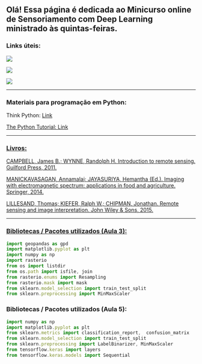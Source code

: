 ## Olá! Essa página é dedicada ao Minicurso online de Sensoriamento com Deep Learning ministrado às quintas-feiras.

### Links úteis:
<a href="https://www.sentinel-hub.com/" target="_blank"><img src="https://img.shields.io/badge/-SentinelHub-%230077B5?style=for-the-badge&logo=lattes&logoColor=white" target="_blank"></a> 

<a href="https://www.sentinel-hub.com/explore/sentinelplayground/" target="_blank"><img src="https://img.shields.io/badge/-Sentinel Playground-%2300?style=for-the-badge&logo=lattes&logoColor=white" target="_blank"></a> 

<a href="https://eos.com/landviewer/" target="_blank"><img src="https://img.shields.io/badge/-EOS LandViewer-%23333?style=for-the-badge&logo=lattes&logoColor=white" target="_blank"></a> 

---
### Materiais para programação em Python:
<p>Think Python: <a href="https://greenteapress.com/wp/think-python/"> Link</p>

<p> The Python Tutorial: <a href="https://docs.python.org/3/tutorial/"> Link</p>
 
---
### Livros:
CAMPBELL, James B.; WYNNE, Randolph H. Introduction to remote sensing. Guilford Press, 2011.

MANICKAVASAGAN, Annamalai; JAYASURIYA, Hemantha (Ed.). Imaging with electromagnetic spectrum: applications in food and agriculture. Springer, 2014.

LILLESAND, Thomas; KIEFER, Ralph W.; CHIPMAN, Jonathan. Remote sensing and image interpretation. John Wiley & Sons, 2015.

---
### Bibliotecas / Pacotes utilizados (Aula 3):
```js
import geopandas as gpd
import matplotlib.pyplot as plt
import numpy as np
import rasterio
from os import listdir
from os.path import isfile, join
from rasterio.enums import Resampling
from rasterio.mask import mask
from sklearn.model_selection import train_test_split
from sklearn.preprocessing import MinMaxScaler 
```

### Bibliotecas / Pacotes utilizados (Aula 5):
```js
import numpy as np
import matplotlib.pyplot as plt 
from sklearn.metrics import classification_report,  confusion_matrix
from sklearn.model_selection import train_test_split
from sklearn.preprocessing import LabelBinarizer, MinMaxScaler
from tensorflow.keras import layers
from tensorflow.keras.models import Sequential
```

